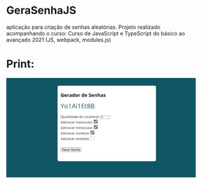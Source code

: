 # GeraSenhaJS
aplicação para criação de senhas aleatórias. Projeto realizado acompanhando o curso: Curso de JavaScript e TypeScript do básico ao avançado 2021 (JS, webpack, modules.js)


# Print:

![](https://github.com/pablosdlima/GeraSenhaJS/blob/main/Capturar.PNG)
